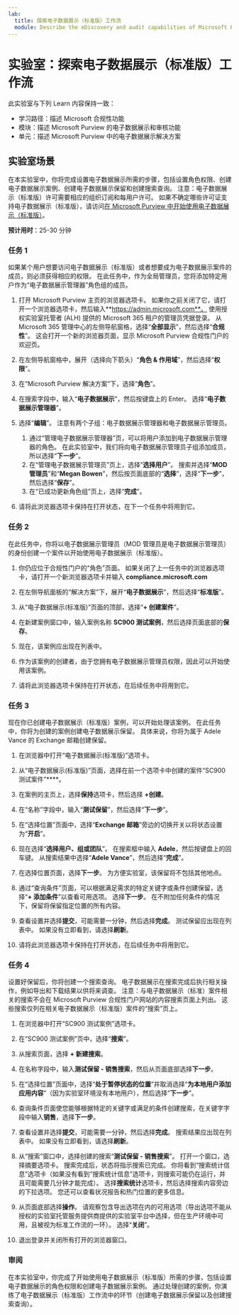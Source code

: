 ```yaml
---
lab:
  title: 探索电子数据展示（标准版）工作流
  module: Describe the eDiscovery and audit capabilities of Microsoft Purview
---
```


# 实验室：探索电子数据展示（标准版）工作流

此实验室与下列 Learn 内容保持一致：

- 学习路径：描述 Microsoft 合规性功能
- 模块：描述 Microsoft Purview 的电子数据展示和审核功能
- 单元：描述 Microsoft Purview 中的电子数据展示解决方案

## 实验室场景

在本实验室中，你将完成设置电子数据展示所需的步骤，包括设置角色权限、创建电子数据展示案例、创建电子数据展示保留和创建搜索查询。  注意：电子数据展示（标准版）许可需要相应的组织订阅和每用户许可。 如果不确定哪些许可证支持电子数据展示（标准版），请访问[在 Microsoft Purview 中开始使用电子数据展示（标准版）](https://docs.microsoft.com/microsoft-365/compliance/get-started-core-ediscovery?view=o365-worldwide)。

**预计用时**：25-30 分钟

### 任务 1

如果某个用户想要访问电子数据展示（标准版）或者想要成为电子数据展示案件的成员，则必须获得相应的权限。 在此任务中，作为全局管理员，您将添加特定用户作为“电子数据展示管理器”角色组的成员。

1. 打开 Microsoft Purview 主页的浏览器选项卡。  如果你之前关闭了它，请打开一个浏览器选项卡，然后输入**https://admin.microsoft.com**。 使用授权实验室托管者 (ALH) 提供的 Microsoft 365 租户的管理员凭据登录。 从 Microsoft 365 管理中心的左侧导航窗格，选择“**全部显示**”，然后选择“**合规性**”。  这会打开一个新的浏览器页面，显示 Microsoft Purview 合规性门户的欢迎页。  


1. 在左侧导航窗格中，展开（选择向下箭头）“**角色 & 作用域**”，然后选择“**权限**”。

1. 在“Microsoft Purview 解决方案”下，选择“**角色**”。

1. 在搜索字段中，输入“**电子数据展示**”，然后按键盘上的 Enter。  选择“**电子数据展示管理器**”。

1. 选择“**编辑**”。  注意有两个子组：电子数据展示管理器和电子数据展示管理员。  
    1. 通过“管理电子数据展示管理器”页，可以将用户添加到电子数据展示管理器的角色。 在此实验室中，我们将向电子数据展示管理员子组添加成员，所以选择“**下一步**”。
    1. 在“管理电子数据展示管理员”页上，选择“**选择用户**”。 搜索并选择“**MOD 管理员**”和“**Megan Bowen**”，然后按页面底部的“**选择**”，选择“**下一步**”，然后选择“**保存**”。
    1. 在“已成功更新角色组”页上，选择“**完成**”。

1. 请将此浏览器选项卡保持在打开状态，在下一个任务中将用到它。

### 任务 2

在此任务中，你将以电子数据展示管理员（MOD 管理员是电子数据展示管理员）的身份创建一个案件以开始使用电子数据展示（标准版）。

1. 你仍应位于合规性门户的“角色”页面。 如果关闭了上一任务中的浏览器选项卡，请打开一个新浏览器选项卡并输入 **compliance.microsoft.com**

1. 在左侧导航面板的“解决方案”下，展开“**电子数据展示**”，然后选择“**标准版**”。

1. 从“电子数据展示(标准版)”页面的顶部，选择“**+ 创建案件**”。

1. 在新建案例窗口中，输入案例名称 **SC900 测试案例**，然后选择页面底部的**保存**。

1. 现在，该案例应出现在列表中。

1. 作为该案例的创建者，由于您拥有电子数据展示管理员权限，因此可以开始使用该案例。  

1. 请将此浏览器选项卡保持在打开状态，在后续任务中将用到它。

### 任务 3

现在你已创建电子数据展示（标准版）案例，可以开始处理该案例。  在此任务中，你将为创建的案例创建电子数据展示保留。  具体来说，你将为属于 Adele Vance 的 Exchange 邮箱创建保留。

1. 在浏览器中打开“电子数据展示(标准版)”选项卡。

1. 从“电子数据展示(标准版)”页面，选择在前一个选项卡中创建的案件“SC900 测试案件”****。

1. 在案例的主页上，选择**保持**选项卡，然后选择 **+创建**。

1. 在“名称”字段中，输入“**测试保留**”，然后选择“**下一步**”。

1. 在“选择位置”页面中，选择“**Exchange 邮箱**”旁边的切换开关以将状态设置为“**开启**”。  

1. 现在选择“**选择用户、组或团队**”。  在搜索框中输入 **Adele**，然后按键盘上的回车键。 从搜索结果中选择“**Adele Vance**”，然后选择“**完成**”。

1. 在选择位置页面，选择**下一步**。  为方便实验室，该保留将不包括其他地点。

1. 通过“查询条件”页面，可以根据满足需求的特定关键字或条件创建保留，选择“**+ 添加条件**”以查看可用选项。  选择**下一步**。 在不附加任何条件的情况下，保留将保留指定位置的所有内容。

1. 查看设置并选择**提交**，可能需要一分钟，然后选择**完成**。  测试保留应出现在列表中。  如果没有立即看到，请选择**刷新**。

1. 请将此浏览器选项卡保持在打开状态，在后续任务中将用到它。

### 任务 4

设置好保留后，你将创建一个搜索查询。  电子数据展示在搜索完成后执行相关操作，例如导出和下载结果以供将来调查。   注意：与电子数据展示（标准）案件相关的搜索不会在 Microsoft Purview 合规性门户网站的内容搜索页面上列出。 这些搜索仅列在相关电子数据展示（标准版）案件的“搜索”页上。

1. 在浏览器中打开“SC900 测试案例”选项卡。

1. 在“SC900 测试案例”页中，选择“**搜索**”。

1. 从搜索页面，选择 **+ 新建搜索**。

1. 在名称字段中，输入**测试保留 - 销售搜索**，然后从页面底部选择**下一步**。

1. 在“选择位置”页面中，选择“**处于暂停状态的位置**”并取消选择“**为本地用户添加应用内容**”（因为实验室环境没有本地用户），然后选择“**下一步**”。

1. 查询条件页面使您能够根据特定的关键字或满足的条件创建搜索，在关键字字段中输入**销售**，选择**下一步**。

1. 查看设置并选择**提交**，可能需要一分钟，然后选择**完成**。  搜索结果应出现在列表中。  如果没有立即看到，请选择**刷新**。

1. 从“搜索”窗口中，选择创建的搜索“**测试保留 - 销售搜索**”。  打开一个窗口，选择摘要选项卡。  搜索完成后，状态将指示搜索已完成。  你将看到“搜索统计信息”选项卡（如果没有看到“搜索统计信息”选项卡，则搜索可能仍在运行，并且可能需要几分钟才能完成）。  选择**搜索统计**选项卡，然后选择搜索内容旁边的下拉选项。  您还可以查看状况报告和热门位置的更多信息。  

1. 从页面底部选择**操作**。  请观察包含导出选项在内的可用选项（导出选项不能从授权的实验室托管服务提供商提供的实验室平台中选择，但在生产环境中可用，且被视为标准工作流的一环）。 选择“**关闭**”。

1. 退出登录并关闭所有打开的浏览器窗口。

### 审阅

在本实验室中，你完成了开始使用电子数据展示（标准版）所需的步骤，包括设置电子数据展示的角色权限和创建电子数据展示案例。  通过处理创建的案例，你演练了电子数据展示（标准版）工作流中的环节（创建电子数据展示保留以及创建搜索查询）。
